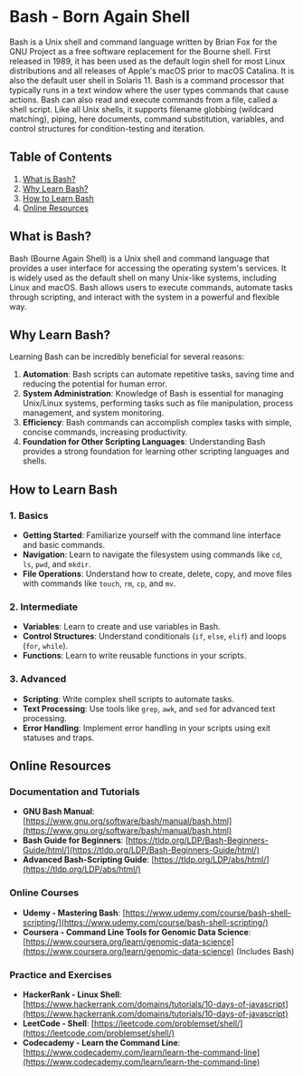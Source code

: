 # Bash - Born Again Shell

Bash is a Unix shell and command language written by Brian Fox for the GNU Project as a free software replacement for the Bourne shell. First released in 1989, it has been used as the default login shell for most Linux distributions and all releases of Apple's macOS prior to macOS Catalina. It is also the default user shell in Solaris 11. Bash is a command processor that typically runs in a text window where the user types commands that cause actions. Bash can also read and execute commands from a file, called a shell script. Like all Unix shells, it supports filename globbing (wildcard matching), piping, here documents, command substitution, variables, and control structures for condition-testing and iteration.

## Table of Contents

1. [What is Bash?](#what-is-bash)
2. [Why Learn Bash?](#why-learn-bash)
3. [How to Learn Bash](#how-to-learn-bash)
4. [Online Resources](#online-resources)

## What is Bash?

Bash (Bourne Again Shell) is a Unix shell and command language that provides a user interface for accessing the operating system's services. It is widely used as the default shell on many Unix-like systems, including Linux and macOS. Bash allows users to execute commands, automate tasks through scripting, and interact with the system in a powerful and flexible way.

## Why Learn Bash?

Learning Bash can be incredibly beneficial for several reasons:

1. **Automation**: Bash scripts can automate repetitive tasks, saving time and reducing the potential for human error.
2. **System Administration**: Knowledge of Bash is essential for managing Unix/Linux systems, performing tasks such as file manipulation, process management, and system monitoring.
3. **Efficiency**: Bash commands can accomplish complex tasks with simple, concise commands, increasing productivity.
4. **Foundation for Other Scripting Languages**: Understanding Bash provides a strong foundation for learning other scripting languages and shells.

## How to Learn Bash

### 1. Basics
   - **Getting Started**: Familiarize yourself with the command line interface and basic commands.
   - **Navigation**: Learn to navigate the filesystem using commands like `cd`, `ls`, `pwd`, and `mkdir`.
   - **File Operations**: Understand how to create, delete, copy, and move files with commands like `touch`, `rm`, `cp`, and `mv`.

### 2. Intermediate
   - **Variables**: Learn to create and use variables in Bash.
   - **Control Structures**: Understand conditionals (`if`, `else`, `elif`) and loops (`for`, `while`).
   - **Functions**: Learn to write reusable functions in your scripts.

### 3. Advanced
   - **Scripting**: Write complex shell scripts to automate tasks.
   - **Text Processing**: Use tools like `grep`, `awk`, and `sed` for advanced text processing.
   - **Error Handling**: Implement error handling in your scripts using exit statuses and traps.

## Online Resources

### Documentation and Tutorials
- **GNU Bash Manual**: [https://www.gnu.org/software/bash/manual/bash.html](https://www.gnu.org/software/bash/manual/bash.html)
- **Bash Guide for Beginners**: [https://tldp.org/LDP/Bash-Beginners-Guide/html/](https://tldp.org/LDP/Bash-Beginners-Guide/html/)
- **Advanced Bash-Scripting Guide**: [https://tldp.org/LDP/abs/html/](https://tldp.org/LDP/abs/html/)

### Online Courses
- **Udemy - Mastering Bash**: [https://www.udemy.com/course/bash-shell-scripting/](https://www.udemy.com/course/bash-shell-scripting/)
- **Coursera - Command Line Tools for Genomic Data Science**: [https://www.coursera.org/learn/genomic-data-science](https://www.coursera.org/learn/genomic-data-science) (Includes Bash)

### Practice and Exercises
- **HackerRank - Linux Shell**: [https://www.hackerrank.com/domains/tutorials/10-days-of-javascript](https://www.hackerrank.com/domains/tutorials/10-days-of-javascript)
- **LeetCode - Shell**: [https://leetcode.com/problemset/shell/](https://leetcode.com/problemset/shell/)
- **Codecademy - Learn the Command Line**: [https://www.codecademy.com/learn/learn-the-command-line](https://www.codecademy.com/learn/learn-the-command-line)
